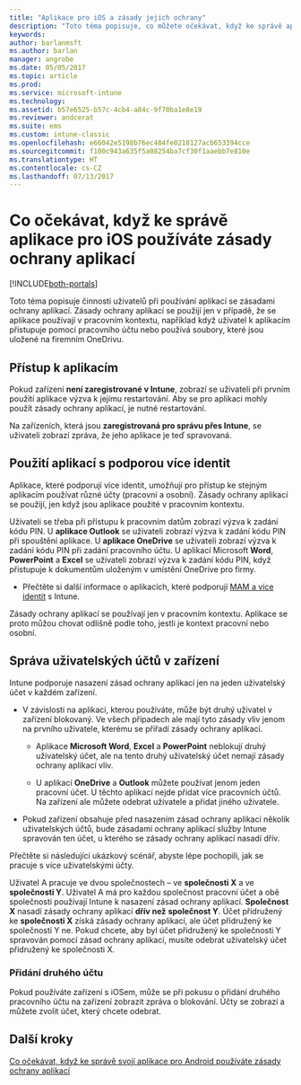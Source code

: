 ```yaml
---
title: "Aplikace pro iOS a zásady jejich ochrany"
description: "Toto téma popisuje, co můžete očekávat, když ke správě aplikace pro iOS používáte zásady ochrany aplikací."
keywords: 
author: barlanmsft
ms.author: barlan
manager: angrobe
ms.date: 05/05/2017
ms.topic: article
ms.prod: 
ms.service: microsoft-intune
ms.technology: 
ms.assetid: b57e6525-b57c-4cb4-a84c-9f70ba1e8e19
ms.reviewer: andcerat
ms.suite: ems
ms.custom: intune-classic
ms.openlocfilehash: e66042e5198b76ec484fe0218127acb653394cce
ms.sourcegitcommit: f100c943a635f5a08254ba7cf30f1aaebb7e810e
ms.translationtype: HT
ms.contentlocale: cs-CZ
ms.lasthandoff: 07/13/2017
---
```

# Co očekávat, když ke správě aplikace pro iOS používáte zásady ochrany aplikací
<a id="what-to-expect-when-your-ios-app-is-managed-by-app-protection-policies" class="xliff"></a>

[!INCLUDE[both-portals](./includes/note-for-both-portals.md)]

 Toto téma popisuje činnosti uživatelů při používání aplikací se zásadami ochrany aplikací. Zásady ochrany aplikací se použijí jen v případě, že se aplikace používají v pracovním kontextu, například když uživatel k aplikacím přistupuje pomocí pracovního účtu nebo používá soubory, které jsou uložené na firemním OneDrivu.

##  Přístup k aplikacím
<a id="access-apps" class="xliff"></a>

Pokud zařízení **není zaregistrované v Intune**, zobrazí se uživateli při prvním použití aplikace výzva k jejímu restartování. Aby se pro aplikaci mohly použít zásady ochrany aplikací, je nutné restartování.

<!--- The following screenshot from the Skype app illustrates this restart request: --->


<!---  ![Screenshot of the iOS device showing PIN prompt](../media/appmanagement/iOS_AppPINPrompt.png) --->

Na zařízeních, která jsou **zaregistrovaná pro správu přes Intune**, se uživateli zobrazí zpráva, že jeho aplikace je teď spravovaná.

##  Použití aplikací s podporou více identit
<a id="use-apps-with-multi-identity-support" class="xliff"></a>

Aplikace, které podporují více identit, umožňují pro přístup ke stejným aplikacím používat různé účty (pracovní a osobní). Zásady ochrany aplikací se použijí, jen když jsou aplikace použité v pracovním kontextu.  

Uživateli se třeba při přístupu k pracovním datům zobrazí výzva k zadání kódu PIN. U **aplikace Outlook** se uživateli zobrazí výzva k zadání kódu PIN při spouštění aplikace. U **aplikace OneDrive** se uživateli zobrazí výzva k zadání kódu PIN při zadání pracovního účtu.  U aplikací Microsoft **Word**, **PowerPoint** a **Excel** se uživateli zobrazí výzva k zadání kódu PIN, když přistupuje k dokumentům uloženým v umístění OneDrive pro firmy.

- Přečtěte si další informace o aplikacích, které podporují [MAM a více identit](https://www.microsoft.com/cloud-platform/microsoft-intune-apps) s Intune.

Zásady ochrany aplikací se používají jen v pracovním kontextu. Aplikace se proto můžou chovat odlišně podle toho, jestli je kontext pracovní nebo osobní.

##  Správa uživatelských účtů v zařízení
<a id="manage-user-accounts-on-the-device" class="xliff"></a>

Intune podporuje nasazení zásad ochrany aplikací jen na jeden uživatelský účet v každém zařízení.

* V závislosti na aplikaci, kterou používáte, může být druhý uživatel v zařízení blokovaný. Ve všech případech ale mají tyto zásady vliv jenom na prvního uživatele, kterému se přiřadí zásady ochrany aplikací.
  * Aplikace **Microsoft Word**, **Excel** a **PowerPoint** neblokují druhý uživatelský účet, ale na tento druhý uživatelský účet nemají zásady ochrany aplikací vliv.  

  * U aplikací **OneDrive** a **Outlook** můžete používat jenom jeden pracovní účet. U těchto aplikací nejde přidat více pracovních účtů. Na zařízení ale můžete odebrat uživatele a přidat jiného uživatele.

* Pokud zařízení obsahuje před nasazením zásad ochrany aplikací několik uživatelských účtů, bude zásadami ochrany aplikací služby Intune spravován ten účet, u kterého se zásady ochrany aplikací nasadí dřív.


Přečtěte si následující ukázkový scénář, abyste lépe pochopili, jak se pracuje s více uživatelskými účty.

Uživatel A pracuje ve dvou společnostech – ve **společnosti X** a ve **společnosti Y**. Uživatel A má pro každou společnost pracovní účet a obě společnosti používají Intune k nasazení zásad ochrany aplikací. **Společnost X** nasadí zásady ochrany aplikací **dřív než** **společnost Y**. Účet přidružený ke **společnosti X** získá zásady ochrany aplikací, ale účet přidružený ke společnosti Y ne. Pokud chcete, aby byl účet přidružený ke společnosti Y spravován pomocí zásad ochrany aplikací, musíte odebrat uživatelský účet přidružený ke společnosti X.

### Přidání druhého účtu
<a id="add-a-second-account" class="xliff"></a>

Pokud používáte zařízení s iOSem, může se při pokusu o přidání druhého pracovního účtu na zařízení zobrazit zpráva o blokování. Účty se zobrazí a můžete zvolit účet, který chcete odebrat.

## Další kroky
<a id="next-steps" class="xliff"></a>
[Co očekávat, když ke správě svojí aplikace pro Android používáte zásady ochrany aplikací](end-user-mam-apps-android.md)
